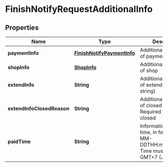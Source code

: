 

# FinishNotifyRequestAdditionalInfo


## Properties

| Name | Type | Description | Notes |
| - | - | - | - |
|**paymentInfo** | [**FinishNotifyPaymentInfo**](FinishNotifyPaymentInfo.md) | Additional information of payment |  [optional] |
|**shopInfo** | [**ShopInfo**](ShopInfo.md) | Additional information of shop |  [optional] |
|**extendInfo** | **String** | Additional information of extend (As a JSON string) |  [optional] |
|**extendInfoClosedReason** | **String** | Additional information of closed reason. Required if order is closed |  [optional] |
|**paidTime** | **String** | Information of paid time, in format YYYY-MM-DDTHH:mm:ss+07:00. Time must be in GMT+7 (Jakarta time) |  [optional] |



